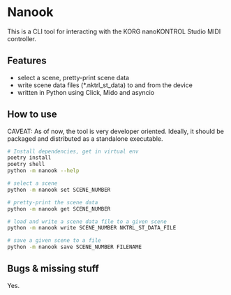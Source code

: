 Nanook
======

This is a CLI tool for interacting with the KORG nanoKONTROL Studio MIDI controller.

Features
--------

- select a scene, pretty-print scene data
- write scene data files (*.nktrl_st_data) to and from the device
- written in Python using Click, Mido and asyncio


How to use
----------

CAVEAT: As of now, the tool is very developer oriented. Ideally, it should be packaged and distributed as a standalone executable.

```bash
# Install dependencies, get in virtual env
poetry install
poetry shell
python -m nanook --help

# select a scene
python -m nanook set SCENE_NUMBER  

# pretty-print the scene data
python -m nanook get SCENE_NUMBER

# load and write a scene data file to a given scene
python -m nanook write SCENE_NUMBER NKTRL_ST_DATA_FILE

# save a given scene to a file
python -m nanook save SCENE_NUMBER FILENAME
```

Bugs & missing stuff
--------------------

Yes.